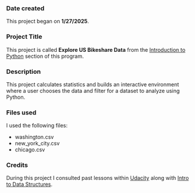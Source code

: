 ### Date created
This project began on **1/27/2025**.

### Project Title
This project is called **Explore US Bikeshare Data** from the <ins>Introduction to Python</ins> section of this program.

### Description
This project calculates statistics and builds an interactive environment where a user chooses the data and filter for a dataset to analyze using Python.

### Files used
I used the following files:
- washington.csv
- new_york_city.csv
- chicago.csv

### Credits
During this project I consulted past lessons within [Udacity](https://learn.udacity.com/nanodegrees/nd104-ent-mt-pds/parts/cd0024/lessons/ls0509/concepts/31715f32-3795-4904-9bdb-1c993ac7e141) along with [Intro to Data Structures](https://pandas.pydata.org/pandas-docs/stable/user_guide/dsintro.html#intro-to-data-structures).


